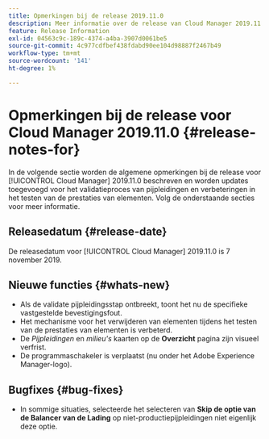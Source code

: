 ```yaml
---
title: Opmerkingen bij de release 2019.11.0
description: Meer informatie over de release van Cloud Manager 2019.11.0.
feature: Release Information
exl-id: 04563c9c-189c-4374-a4ba-3907d0061be5
source-git-commit: 4c977cdfbef438fdabd90ee104d98887f2467b49
workflow-type: tm+mt
source-wordcount: '141'
ht-degree: 1%

---
```


# Opmerkingen bij de release voor Cloud Manager 2019.11.0 {#release-notes-for}

In de volgende sectie worden de algemene opmerkingen bij de release voor [!UICONTROL Cloud Manager] 2019.11.0 beschreven en worden updates toegevoegd voor het validatieproces van pijpleidingen en verbeteringen in het testen van de prestaties van elementen.
Volg de onderstaande secties voor meer informatie.

## Releasedatum {#release-date}

De releasedatum voor [!UICONTROL Cloud Manager] 2019.11.0 is 7 november 2019.

## Nieuwe functies {#whats-new}

* Als de validate pijpleidingsstap ontbreekt, toont het nu de specifieke vastgestelde bevestigingsfout.
* Het mechanisme voor het verwijderen van elementen tijdens het testen van de prestaties van elementen is verbeterd.
* De *Pijpleidingen* en *milieu&#39;s* kaarten op de **Overzicht** pagina zijn visueel verfrist.
* De programmaschakeler is verplaatst (nu onder het Adobe Experience Manager-logo).

## Bugfixes {#bug-fixes}

* In sommige situaties, selecteerde het selecteren van **Skip de optie van de Balancer van de Lading** op niet-productiepijpleidingen niet eigenlijk deze optie.
